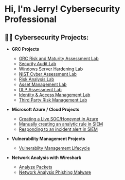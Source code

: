<h1>Hi, I'm Jerry! Cybersecurity Professional
<h2>👨‍💻 Cybersecurity Projects:</h2>

- <b>GRC Projects</b>
  - [GRC Risk and Maturity Assessment Lab](https://github.com/jerrycoriolan/Risk-and-Maturity-Assessment-Lab/blob/main/README.md)
  - [Security Audit Lab](https://github.com/jerrycoriolan/Security-Audit/blob/main/README.md)
  - [Windows Server Hardening Lab](https://github.com/jerrycoriolan/Windows-Server-Hardening/blob/main/README.md)
  - [NIST Cyber Assessment Lab](https://github.com/jerrycoriolan/NIST-Cybersecurity-Assessment)
  - [Risk Analysis Lab](https://github.com/jerrycoriolan/Risk-Analysis/blob/main/README.md)
  - [Asset Management Lab](https://github.com/jerrycoriolan/Asset-Management-Lab)
  - [DLP Assessment Lab](https://github.com/jerrycoriolan/DLP-Pratical-Assessment-Lab/blob/main/README.md)
  - [Identity & Access Management Lab](https://github.com/jerrycoriolan/Identity-Access-Management/blob/main/README.md )
  - [Third Party Risk Management Lab](https://github.com/jerrycoriolan/Third-Party-Risk-Management-Lab/blob/main/README.md)
  
    

    
- <b>Microsoft Azure / Cloud Projects</b>
  - [Creating a Live SOC/Honeynet in Azure](https://github.com/jerrycoriolan/Cloud-SOC)
  - [Manually creating an analytic rule in SIEM](https://github.com/jerrycoriolan/Manually-creating-analytics-rules-in-Sentinel/blob/main/README.md)
  - [Responding to an incident alert in SIEM](https://github.com/jerrycoriolan/Importing-triggering-automatic-alerts/blob/main/README.md)


- <b>Vulnerability Management Projects</b>
  - [Vulnerabilty Management Lifecycle](https://github.com/jerrycoriolan/Vulnerability-Managment-Lifecycle-in-Sandbox)

- <b>Network Analysis with Wireshark</b>
  - [Analyze Packets](https://github.com/jerrycoriolan/Filtering-Network-Traffic/blob/main/README.md)
  - [Network Analysis Phishing Malware](https://github.com/jerrycoriolan/Network-Analysis-Phishing)
<!--

**joshmadakor1/joshmadakor1** is a ✨ _special_ ✨ repository because its `README.md` (this file) appears on your GitHub profile.

Here are some ideas to get you started:

- 🔭 I’m currently working on ...
- 🌱 I’m currently learning ...
- 👯 I’m looking to collaborate on ...
- 🤔 I’m looking for help with ...
- 💬 Ask me about ...
- 📫 How to reach me: ...
- 😄 Pronouns: ...
- ⚡ Fun fact: ...
-->
